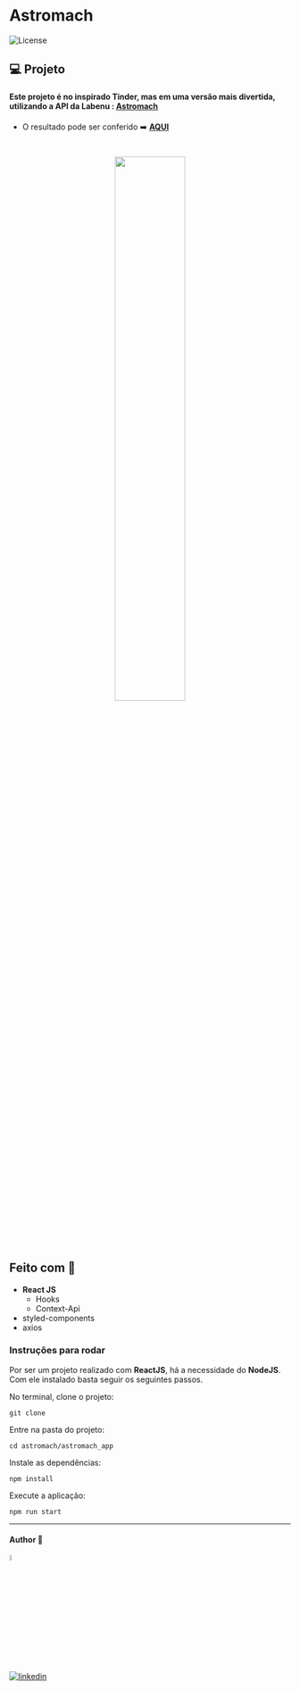 # Astromach
  <img  src="https://img.shields.io/static/v1?label=license&message=MIT&color=5965E0&labelColor=121214" alt="License">


## 💻 Projeto

#### Este projeto é no inspirado Tinder, mas em uma versão mais divertida, utilizando a API da Labenu : [Astromach](https://www.postman.com/payload-physicist-72558569/workspace/labefy/documentation/17590997-70817800-e219-4907-84c9-8829e77e0bf5)

- O resultado pode ser conferido :arrow_right: [**AQUI**](https://astromach.dev-araujo.repl.co/)
<h1 align="center">

<img src='https://user-images.githubusercontent.com/60116988/147890790-06c21357-6d31-4880-8b8d-a29b72041db2.png' width='50%'/>

</h1>


## Feito com 🔨
- **React JS**
  - Hooks
  - Context-Api
- styled-components
- axios


### Instruções para rodar
Por ser um projeto realizado com **ReactJS**, há a necessidade do **NodeJS**. Com ele instalado basta seguir os seguintes passos.

No terminal, clone o projeto:
```
git clone 
```

Entre na pasta do projeto:
```
cd astromach/astromach_app
```

Instale as dependências:
```
npm install
```

Execute a aplicação:
```
npm run start 
```
----

#### Author 👷

<img src="https://user-images.githubusercontent.com/97068163/149033991-781bf8b6-4beb-445a-913c-f05a76a28bfc.png" width="5%" alt="caricatura do autor desse repositório"/>

[![linkedin](https://img.shields.io/badge/LinkedIn-0077B5?style=for-the-badge&logo=linkedin&logoColor=white)](https://www.linkedin.com/in/araujocode/)

